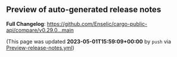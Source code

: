 ## Preview of auto-generated release notes
<!-- Release notes generated using configuration in .github/release.yml at main -->



**Full Changelog**: https://github.com/Enselic/cargo-public-api/compare/v0.29.0...main


(This page was updated **2023-05-01T15:59:09+00:00** by `push` via [Preview-release-notes.yml](https://github.com/Enselic/cargo-public-api/actions/runs/4852615408))
